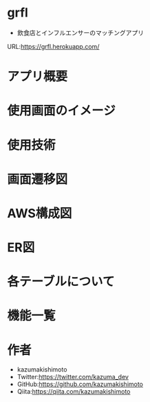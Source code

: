 # grfl

- 飲食店とインフルエンサーのマッチングアプリ

URL:https://grfl.herokuapp.com/

# アプリ概要

# 使用画面のイメージ

# 使用技術

# 画面遷移図

# AWS構成図

# ER図

# 各テーブルについて

# 機能一覧

# 作者
- kazumakishimoto
- Twitter:https://twitter.com/kazuma_dev
- GitHub:https://github.com/kazumakishimoto
- Qiita:https://qiita.com/kazumakishimoto
